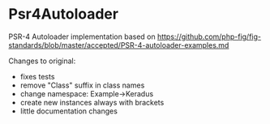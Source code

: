 Psr4Autoloader
==============

PSR-4 Autoloader implementation based on https://github.com/php-fig/fig-standards/blob/master/accepted/PSR-4-autoloader-examples.md

Changes to original:
- fixes tests
- remove "Class" suffix in class names
- change namespace: Example->Keradus
- create new instances always with brackets
- little documentation changes
